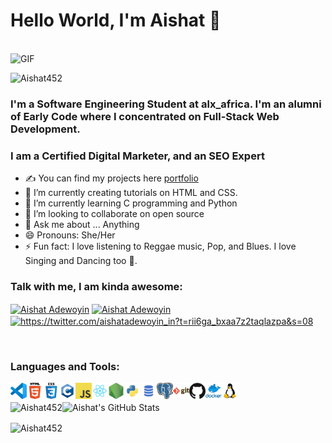 # Hello World, I'm Aishat  👋

<br/>

 <img center="right" alt="GIF" src="https://github.com/Aishat452/Aishat/blob/main/coding.gif?raw=true" width="500" height="320" />

<p align="left"> <img src="https://komarev.com/ghpvc/?username=Aishat452&label=Profile%20views&color=0e75b6&style=flat" alt="Aishat452" /> </p>

### I'm a Software Engineering Student at alx_africa. I'm an alumni of Early Code where I concentrated on Full-Stack Web Development. 
### I am a Certified Digital Marketer, and an SEO Expert
- ✍ You can find my projects here [portfolio]
- 🔭 I’m currently creating tutorials on HTML and CSS.
- 🌱 I’m currently learning C programming and Python
- 👯 I’m looking to collaborate on open source
- 💬 Ask me about ... Anything
- 😄 Pronouns: She/Her
- ⚡ Fun fact: I love listening to Reggae music, Pop, and Blues. I love Singing and Dancing too 🤪.


### Talk with me, I am kinda awesome:

<p align="left">
<a href="https://twitter.com/aishaadewoyin" target="_blank"><img align="center" src="https://raw.githubusercontent.com/rahuldkjain/github-profile-readme-generator/master/src/images/icons/Social/twitter.svg" alt="Aishat Adewoyin" height="30" width="40" /></a>
<a href="https://facebook.com/aishatomoadewoyin" target="blank"><img align="center" src="https://raw.githubusercontent.com/rahuldkjain/github-profile-readme-generator/master/src/images/icons/Social/facebook.svg" alt="Aishat Adewoyin" height="30" width="40" /></a>
<a href="https://linkedin.com/in/aishat-adewoyin-45a8141ba?t=rii6ga_bxaa7z2taqlazpa&s=08" target="blank"><img align="center" src="https://raw.githubusercontent.com/rahuldkjain/github-profile-readme-generator/master/src/images/icons/Social/rss.svg" alt="https://twitter.com/aishatadewoyin_in?t=rii6ga_bxaa7z2taqlazpa&s=08" height="30" width="40" /></a>
</p>

<br />

### Languages and Tools:

[<img align="left" alt="Visual Studio Code" width="26px" src="https://raw.githubusercontent.com/github/explore/80688e429a7d4ef2fca1e82350fe8e3517d3494d/topics/visual-studio-code/visual-studio-code.png" />][portfolio]
[<img align="left" alt="HTML5" width="26px" src="https://raw.githubusercontent.com/github/explore/80688e429a7d4ef2fca1e82350fe8e3517d3494d/topics/html/html.png" />][portfolio]
[<img align="left" alt="CSS3" width="26px" src="https://raw.githubusercontent.com/github/explore/80688e429a7d4ef2fca1e82350fe8e3517d3494d/topics/css/css.png" />][portfolio]
[<img align="left" alt="CSharp" width="26px" src="https://raw.githubusercontent.com/github/explore/80688e429a7d4ef2fca1e82350fe8e3517d3494d/topics/c/c.png" />][portfolio]
[<img align="left" alt="JavaScript" width="26px" src="https://raw.githubusercontent.com/github/explore/80688e429a7d4ef2fca1e82350fe8e3517d3494d/topics/javascript/javascript.png" />][portfolio]
[<img align="left" alt="React" width="26px" src="https://raw.githubusercontent.com/github/explore/80688e429a7d4ef2fca1e82350fe8e3517d3494d/topics/react/react.png" />][portfolio]
[<img align="left" alt="Node.js" width="26px" src="https://raw.githubusercontent.com/github/explore/80688e429a7d4ef2fca1e82350fe8e3517d3494d/topics/nodejs/nodejs.png" />][portfolio]
[<img align="left" alt="python" width="26px" src="https://raw.githubusercontent.com/github/explore/80688e429a7d4ef2fca1e82350fe8e3517d3494d/topics/python/python.png" />][portfolio]
[<img align="left" alt="SQL" width="26px" src="https://raw.githubusercontent.com/github/explore/80688e429a7d4ef2fca1e82350fe8e3517d3494d/topics/sql/sql.png" />][portfolio]
[<img align="left" alt="postgreSQL" width="26px" src="https://raw.githubusercontent.com/github/explore/80688e429a7d4ef2fca1e82350fe8e3517d3494d/topics/postgresql/postgresql.png" />][portfolio]
[<img align="left" alt="Git" width="26px" src="https://raw.githubusercontent.com/github/explore/80688e429a7d4ef2fca1e82350fe8e3517d3494d/topics/git/git.png" />][portfolio]
[<img align="left" alt="GitHub" width="26px" src="https://raw.githubusercontent.com/github/explore/78df643247d429f6cc873026c0622819ad797942/topics/github/github.png" />][portfolio]
[<img align="left" alt="Docker" width="26px" src="https://raw.githubusercontent.com/github/explore/80688e429a7d4ef2fca1e82350fe8e3517d3494d/topics/docker/docker.png" />][portfolio]
[<img align="left" alt="Linux" width="26px" src="https://raw.githubusercontent.com/github/explore/80688e429a7d4ef2fca1e82350fe8e3517d3494d/topics/linux/linux.png" />][portfolio]



<br />

<p><img align="left" src="https://github-readme-stats.vercel.app/api/top-langs?username=Aishat452&show_icons=true&locale=en&layout=compact" alt="Aishat452" /></p>

<p>&nbsp;<img align="left" alt="Aishat's GitHub Stats" src="https://github-readme-stats.vercel.app/api?username=Aishat452&show_icons=true&hide_border=true" /></p>

<p><img align="center" src="https://github-readme-streak-stats.herokuapp.com/?user=Aishat452&" alt="Aishat452" /></p>

<br/>

<!-- [website]: https://holistic-developer.com/ -->
[twitter]: https://twitter.com/aishaadewoyin
[portfolio]: https://github.com/Aishat452/
[linkedin]: https://www.linkedin.com/in/aishat-adewoyin-45a8141ba/
[facebook]: https://www.facebook.com/aishatomoadewoyin/
[youtube]: https://www.youtube.com/c/DigitalIntellectualHub
[instagram]: https://www.instagram.com/digitalintellectualhub_co/
